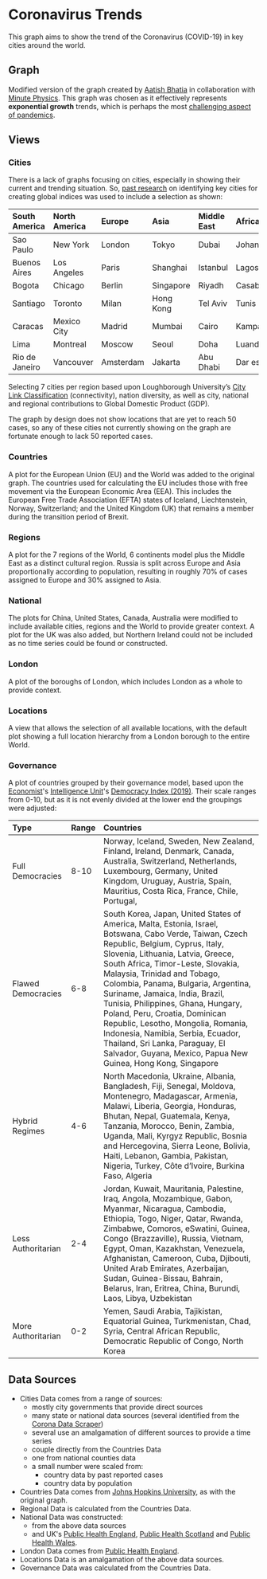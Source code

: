 # Coronavirus Trends

This graph aims to show the trend of the Coronavirus (COVID-19) in key cities around the world.

## Graph

Modified version of the graph created by [Aatish Bhatia](https://aatishb.com/covidtrends/) in collaboration with [Minute Physics](https://www.youtube.com/user/minutephysics). This graph was chosen as it effectively represents **exponential growth** trends, which is perhaps the most [challenging aspect of pandemics](https://www.youtube.com/watch?v=Kas0tIxDvrg).

## Views

### Cities

There is a lack of graphs focusing on cities, especially in showing their current and trending situation. So, [past research](https://www.rca.ac.uk/research-innovation/research-centres/helen-hamlyn-centre/research-projects/2018-projects/global-healthcare-index/) on identifying key cities for creating global indices was used to include a selection as shown:

|South America| North America  | Europe | Asia | Middle East | Africa | Oceania|
|:--------------|:--------------|:-------|:-----|:------------|:-------|:-------|
| Sao Paulo | New York | London | Tokyo | Dubai | Johannesburg | Sydney |
| Buenos Aires | Los Angeles | Paris | Shanghai | Istanbul | Lagos | Auckland |
| Bogota | Chicago | Berlin | Singapore |Riyadh  | Casablanca | Honolulu |
| Santiago | Toronto | Milan | Hong Kong |Tel Aviv| Tunis | Melbourne |
| Caracas | Mexico City | Madrid | Mumbai | Cairo| Kampala | Wellington |
| Lima | Montreal | Moscow | Seoul | Doha | Luanda | Brisbane |
| Rio de Janeiro | Vancouver | Amsterdam | Jakarta | Abu Dhabi | Dar es Salaam | Christchurch |

Selecting 7 cities per region based upon Loughborough University’s [City Link Classification](https://www.lboro.ac.uk/gawc/world2018link.html) (connectivity), nation diversity, as well as city, national and regional contributions to Global Domestic Product (GDP). 

The graph by design does not show locations that are yet to reach 50 cases, so any of these cities not currently showing on the graph are fortunate enough to lack 50 reported cases.

### Countries

A plot for the European Union (EU) and the World was added to the original graph. The countries used for calculating the EU includes those with free movement via the European Economic Area (EEA). This includes the European Free Trade Association (EFTA) states of Iceland, Liechtenstein, Norway, Switzerland; and the United Kingdom (UK) that remains a member during the transition period of Brexit.

### Regions

A plot for the 7 regions of the World, 6 continents model plus the Middle East as a distinct cultural region. Russia is split across Europe and Asia proportionally according to population, resulting in roughly 70% of cases assigned to Europe and 30% assigned to Asia. 

### National

The plots for China, United States, Canada, Australia were modified to include available cities, regions and the World to provide greater context. A plot for the UK was also added, but Northern Ireland could not be included as no time series could be found or constructed.

### London

A plot of the boroughs of London, which includes London as a whole to provide context.

### Locations

A view that allows the selection of all available locations, with the default plot showing a full location hierarchy from a London borough to the entire World.

### Governance

A plot of countries grouped by their governance model, based upon the [Economist](https://www.economist.com/)'s [Intelligence Unit](https://www.eiu.com/n/)'s [Democracy Index (2019)](https://www.eiu.com/topic/democracy-index). Their scale ranges from 0-10, but as it is not evenly divided at the lower end the groupings were adjusted:

| Type | Range | Countries |
|:-----|:------|:----------|
| Full Democracies | 8-10 | Norway, Iceland, Sweden, New Zealand, Finland, Ireland, Denmark, Canada, Australia, Switzerland, Netherlands, Luxembourg, Germany, United Kingdom, Uruguay, Austria, Spain, Mauritius, Costa Rica, France, Chile, Portugal,  |
| Flawed Democracies | 6-8 | South Korea, Japan, United States of America, Malta, Estonia, Israel, Botswana, Cabo Verde, Taiwan, Czech Republic, Belgium, Cyprus, Italy, Slovenia, Lithuania, Latvia, Greece, South Africa, Timor-Leste, Slovakia, Malaysia, Trinidad and Tobago, Colombia, Panama, Bulgaria, Argentina, Suriname, Jamaica, India, Brazil, Tunisia, Philippines, Ghana, Hungary, Poland, Peru, Croatia, Dominican Republic, Lesotho, Mongolia, Romania, Indonesia, Namibia, Serbia, Ecuador, Thailand, Sri Lanka, Paraguay, El Salvador, Guyana, Mexico, Papua New Guinea, Hong Kong, Singapore  |
| Hybrid Regimes | 4-6 | North Macedonia, Ukraine, Albania, Bangladesh, Fiji, Senegal, Moldova, Montenegro, Madagascar, Armenia, Malawi, Liberia, Georgia, Honduras, Bhutan, Nepal, Guatemala, Kenya, Tanzania, Morocco, Benin, Zambia, Uganda, Mali, Kyrgyz Republic, Bosnia and Hercegovina, Sierra Leone, Bolivia, Haiti, Lebanon, Gambia, Pakistan, Nigeria, Turkey, Côte d’Ivoire, Burkina Faso, Algeria  |
| Less Authoritarian | 2-4 | Jordan, Kuwait, Mauritania, Palestine, Iraq, Angola, Mozambique, Gabon, Myanmar, Nicaragua, Cambodia, Ethiopia, Togo, Niger, Qatar, Rwanda, Zimbabwe, Comoros, eSwatini, Guinea, Congo (Brazzaville), Russia, Vietnam, Egypt, Oman, Kazakhstan, Venezuela, Afghanistan, Cameroon, Cuba, Djibouti, United Arab Emirates, Azerbaijan, Sudan, Guinea-Bissau, Bahrain, Belarus, Iran, Eritrea, China, Burundi, Laos, Libya, Uzbekistan |
| More Authoritarian | 0-2 | Yemen, Saudi Arabia, Tajikistan, Equatorial Guinea, Turkmenistan, Chad, Syria, Central African Republic, Democratic Republic of Congo, North Korea |


## Data Sources

* Cities Data comes from a range of sources:
	- mostly city governments that provide direct sources
	- many state or national data sources (several identified from the [Corona Data Scraper](https://coronadatascraper.com/))
	- several use an amalgamation of different sources to provide a time series
	- couple directly from the Countries Data
	- one from national counties data
	- a small number were scaled from:
		- country data by past reported cases
		- country data by population
* Countries Data comes from [Johns Hopkins University](https://github.com/CSSEGISandData/COVID-19), as with the original graph.
* Regional Data is calculated from the Countries Data.
* National Data was constructed:
	* from the above data sources
	* and UK's [Public Health England](https://coronavirus.data.gov.uk/), [Public Health Scotland](https://www.gov.scot/publications/coronavirus-covid-19-trends-in-daily-data/) and [Public Health Wales](https://phw.nhs.wales/topics/latest-information-on-novel-coronavirus-covid-19/coronavirus-grid-links/coronavirus-covid-19-data-dashboard-desktop-view/).
* London Data comes from [Public Health England](https://coronavirus.data.gov.uk/).
* Locations Data is an amalgamation of the above data sources.
* Governance Data was calculated from the Countries Data.